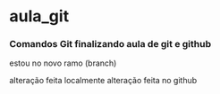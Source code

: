 # aula_git
### Comandos Git finalizando aula de git e github


estou no novo ramo (branch)

alteração feita localmente
alteração feita no github
